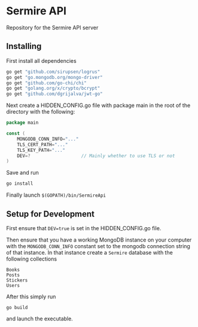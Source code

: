 # Sermire API
Repository for the Sermire API server

## Installing
First install all dependencies
```bash
go get "github.com/sirupsen/logrus"
go get "go.mongodb.org/mongo-driver"
go get "github.com/go-chi/chi"
go get "golang.org/x/crypto/bcrypt"
go get "github.com/dgrijalva/jwt-go"
```

Next create a HIDDEN_CONFIG.go file with package main in the root of the directory with the following:
```go
package main

const (
	MONGODB_CONN_INFO="..."
	TLS_CERT_PATH="..."
	TLS_KEY_PATH="..."
	DEV=?					// Mainly whether to use TLS or not
)
```
Save and run
```bash
go install
```
Finally launch ```$(GOPATH)/bin/SermireApi```

## Setup for Development

First ensure that ```DEV=true``` is set in the HIDDEN_CONFIG.go file. 

Then ensure that you have a working MongoDB instance on your computer with the ```MONGODB_CONN_INFO``` constant set to the mongodb connection string of that instance. In that instance create a ```Sermire``` database with the following collections

```
Books
Posts
Stickers
Users
```

After this simply run
```
go build
```
and launch the executable.